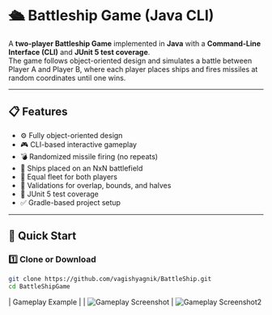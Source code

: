 # 🛳️ Battleship Game (Java CLI)

A **two-player Battleship Game** implemented in **Java** with a **Command-Line Interface (CLI)** and **JUnit 5 test coverage**.  
The game follows object-oriented design and simulates a battle between Player A and Player B, where each player places ships and fires missiles at random coordinates until one wins.

---

## 📋 Features

- ⚙️ Fully object-oriented design
- 🎮 CLI-based interactive gameplay
- 💣 Randomized missile firing (no repeats)
- 🧱 Ships placed on an NxN battlefield
- 🧭 Equal fleet for both players
- 🧩 Validations for overlap, bounds, and halves
- 🧪 JUnit 5 test coverage
- ✅ Gradle-based project setup

---

## 🚀 Quick Start

### 1️⃣ Clone or Download

```bash
git clone https://github.com/vagishyagnik/BattleShip.git
cd BattleShipGame
```

| Gameplay Example |
| ![Gameplay Screenshot](src/main/resources/screenshots/gameplay.png/gameplay.png)
| ![Gameplay Screenshot2](src/main/resources/screenshots/gameplay.png/gameplay2.png)
